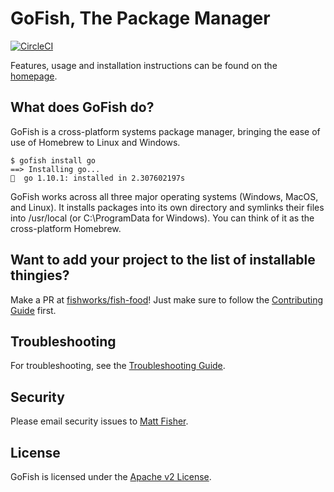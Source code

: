 # GoFish, The Package Manager

[![CircleCI](https://circleci.com/gh/fishworks/gofish.svg?style=svg)](https://circleci.com/gh/fishworks/gofish)

Features, usage and installation instructions can be found on the [homepage](https://gofi.sh).

## What does GoFish do?

GoFish is a cross-platform systems package manager, bringing the ease of use of Homebrew to
Linux and Windows.

```
$ gofish install go
==> Installing go...
🐠  go 1.10.1: installed in 2.307602197s
```

GoFish works across all three major operating systems (Windows, MacOS, and Linux). It installs
packages into its own directory and symlinks their files into /usr/local (or C:\ProgramData for Windows).
You can think of it as the cross-platform Homebrew.

## Want to add your project to the list of installable thingies?

Make a PR at [fishworks/fish-food](https://github.com/fishworks/fish-food)! Just make sure to follow the [Contributing Guide](https://gofi.sh#contributing) first.

## Troubleshooting

For troubleshooting, see the [Troubleshooting Guide](https://gofi.sh#troubleshooting).

## Security

Please email security issues to [Matt Fisher](mailto:matt.fisher+security-issues@fishworks.io).

## License

GoFish is licensed under the [Apache v2 License](LICENSE).
